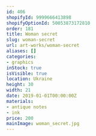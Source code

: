 ```yaml
---
id: 406
shopifyId: 9999666413898
shopifyOptionId: 50053873172810
order: 181
title: Woman secret
slug: woman-secret
url: art-works/woman-secret
aliases: []
categories:
- graphics
inStock: true
isVisible: true
location: Ukraine
height: 30
width: 21
date: 2019-01-01T00:00:00Z
materials:
- antique notes
- ink
price: 200
mainImage: woman_secret.jpg
---
```

